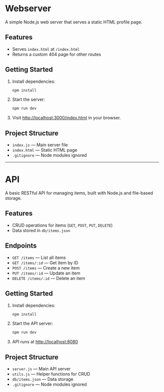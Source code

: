 # Webserver

A simple Node.js web server that serves a static HTML profile page.

## Features

- Serves `index.html` at `/index.html`
- Returns a custom 404 page for other routes

## Getting Started

1. Install dependencies:
   ```sh
   npm install
   ```
2. Start the server:
   ```sh
   npm run dev
   ```
3. Visit [http://localhost:3000/index.html](http://localhost:3000/index.html) in your browser.

## Project Structure

- `index.js` — Main server file
- `index.html` — Static HTML page
- `.gitignore` — Node modules ignored

---

# API

A basic RESTful API for managing items, built with Node.js and file-based storage.

## Features

- CRUD operations for items (`GET`, `POST`, `PUT`, `DELETE`)
- Data stored in `db/items.json`

## Endpoints

- `GET /items` — List all items
- `GET /items/:id` — Get item by ID
- `POST /items` — Create a new item
- `PUT /items/:id` — Update an item
- `DELETE /items/:id` — Delete an item

## Getting Started

1. Install dependencies:
   ```sh
   npm install
   ```
2. Start the API server:
   ```sh
   npm run dev
   ```
3. API runs at [http://localhost:8080](http://localhost:8080)

## Project Structure

- `server.js` — Main API server
- `utils.js` — Helper functions for CRUD
- `db/items.json` — Data storage
- `.gitignore` — Node modules ignored
